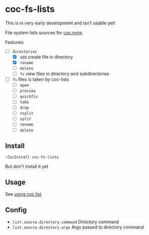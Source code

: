 # coc-fs-lists

This is in very early development and isn't usable yet!

File system lists sources for [coc.nvim](https://github.com/neoclide/coc.nvim/)

Features:
- [ ] `directories`
	- [x] `add` create file in directory
	- [x] `rename`
	- [ ] `delete`
	- [ ] `fs` view files in directory and subdirectories
- [ ] `fs` files is taken by coc-lists
	- [ ] `open`
	- [ ] `preview`
	- [ ] `quickfix`
	- [ ] `tabe`
	- [ ] `drop`
	- [ ] `vsplit`
	- [ ] `split`
	- [ ] `rename`
	- [ ] `delete`

## Install

```
:CocInstall coc-fs-lists
```

But don't install it yet

## Usage

See [using coc list](https://github.com/neoclide/coc.nvim/wiki/Using-coc-list).

## Config

- `list.source.directory.command` Directory command
- `list.source.directory.args` Args passed to directory command
